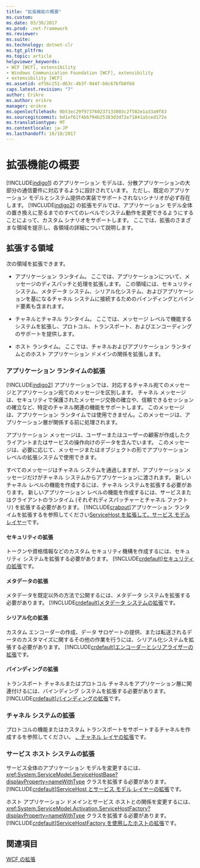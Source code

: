 ```yaml
---
title: "拡張機能の概要"
ms.custom: 
ms.date: 03/30/2017
ms.prod: .net-framework
ms.reviewer: 
ms.suite: 
ms.technology: dotnet-clr
ms.tgt_pltfrm: 
ms.topic: article
helpviewer_keywords:
- WCF [WCF], extensibility
- Windows Communication Foundation [WCF], extensibility
- extensibility [WCF]
ms.assetid: ef56c251-d63c-4b3f-944f-b0c67bfb0f68
caps.latest.revision: "7"
author: Erikre
ms.author: erikre
manager: erikre
ms.openlocfilehash: 0b53ec29f973760237133003c2f582e1a33a9f83
ms.sourcegitcommit: bd1ef61f4bb794b25383d3d72e71041a5ced172e
ms.translationtype: MT
ms.contentlocale: ja-JP
ms.lasthandoff: 10/18/2017
---
```

# <a name="introduction-to-extensibility"></a>拡張機能の概要
[!INCLUDE[indigo1](../../../includes/indigo1-md.md)] のアプリケーション モデルは、分散アプリケーションの大部分の通信要件に対応するように設計されています。 ただし、既定のアプリケーション モデルとシステム提供の実装でサポートされないシナリオが必ず存在します。 [!INCLUDE[indigo2](../../../includes/indigo2-md.md)] の拡張モデルでは、アプリケーション モデル全体の置き換えに至るまでのすべてのレベルでシステム動作を変更できるようにすることによって、カスタム シナリオをサポートします。 ここでは、拡張のさまざまな領域を提示し、各領域の詳細について説明します。  
  
## <a name="areas-to-extend"></a>拡張する領域  
 次の領域を拡張できます。  
  
-   アプリケーション ランタイム。 ここでは、アプリケーションについて、メッセージのディスパッチと処理を拡張します。 この領域には、セキュリティ システム、メタデータ システム、シリアル化システム、およびアプリケーションを基になるチャネル システムに接続するためのバインディングとバインド要素も含まれます。  
  
-   チャネルとチャネル ランタイム。 ここでは、メッセージ レベルで機能するシステムを拡張し、プロトコル、トランスポート、およびエンコーディングのサポートを提供します。  
  
-   ホスト ランタイム。 ここでは、チャネルおよびアプリケーション ランタイムとのホスト アプリケーション ドメインの関係を拡張します。  
  
### <a name="extending-the-application-runtime"></a>アプリケーション ランタイムの拡張  
 [!INCLUDE[indigo2](../../../includes/indigo2-md.md)] アプリケーションでは、対応するチャネル宛てのメッセージとアプリケーション宛てのメッセージを区別します。 チャネル メッセージは、セキュリティで保護されたメッセージ交換の確立や、信頼できるセッションの確立など、特定のチャネル関連の機能をサポートします。 このメッセージは、アプリケーション ランタイムでは使用できません。このメッセージは、アプリケーション層が関係する前に処理されます。  
  
 アプリケーション メッセージは、ユーザーまたはユーザーの顧客が作成したクライアントまたはサービスの操作向けのデータを含んでいます。 このメッセージは、必要に応じて、メッセージまたはオブジェクトの形でアプリケーション レベルの拡張システムで使用できます。  
  
 すべてのメッセージはチャネル システムを通過しますが、アプリケーション メッセージだけがチャネル システムからアプリケーションに渡されます。 新しいチャネル レベルの機能を作成するには、チャネル システムを拡張する必要があります。 新しいアプリケーション レベルの機能を作成するには、サービスまたはクライアントのランタイム (それぞれディスパッチャーとチャネル ファクトリ) を拡張する必要があります。 [!INCLUDE[crabout](../../../includes/crabout-md.md)]アプリケーション ランタイムを拡張するを参照してください[ServiceHost を拡張して、サービス モデル レイヤー](../../../docs/framework/wcf/extending/extending-servicehost-and-the-service-model-layer.md)です。  
  
#### <a name="extending-security"></a>セキュリティの拡張  
 トークンや資格情報などのカスタム セキュリティ機構を作成するには、セキュリティ システムを拡張する必要があります。 [!INCLUDE[crdefault](../../../includes/crdefault-md.md)][セキュリティの拡張](../../../docs/framework/wcf/extending/extending-security.md)です。  
  
#### <a name="extending-metadata"></a>メタデータの拡張  
 メタデータを既定以外の方法で公開するには、メタデータ システムを拡張する必要があります。 [!INCLUDE[crdefault](../../../includes/crdefault-md.md)][メタデータ システムの拡張](../../../docs/framework/wcf/extending/extending-the-metadata-system.md)です。  
  
#### <a name="extending-serialization"></a>シリアル化の拡張  
 カスタム エンコーダーの作成、データ サロゲートの提供、または転送されるデータのカスタマイズに関するその他の作業を行うには、シリアル化システムを拡張する必要があります。 [!INCLUDE[crdefault](../../../includes/crdefault-md.md)][エンコーダーとシリアライザーの拡張](../../../docs/framework/wcf/extending/extending-encoders-and-serializers.md)です。  
  
#### <a name="extending-bindings"></a>バインディングの拡張  
 トランスポート チャネルまたはプロトコル チャネルをアプリケーション層に関連付けるには、バインディング システムを拡張する必要があります。 [!INCLUDE[crdefault](../../../includes/crdefault-md.md)][バインディングの拡張](../../../docs/framework/wcf/extending/extending-bindings.md)です。  
  
### <a name="extending-the-channel-system"></a>チャネル システムの拡張  
 プロトコルの機能またはカスタム トランスポートをサポートするチャネルを作成するを参照してください。 [、チャネル レイヤの拡張](../../../docs/framework/wcf/extending/extending-the-channel-layer.md)です。  
  
### <a name="extending-the-service-hosting-system"></a>サービス ホスト システムの拡張  
 サービス全体のアプリケーション モデルを変更するには、<xref:System.ServiceModel.ServiceHostBase?displayProperty=nameWithType> クラスを拡張する必要があります。 [!INCLUDE[crdefault](../../../includes/crdefault-md.md)][ServiceHost とサービス モデル レイヤーの拡張](../../../docs/framework/wcf/extending/extending-servicehost-and-the-service-model-layer.md)です。  
  
 ホスト アプリケーション ドメインとサービス ホストとの関係を変更するには、<xref:System.ServiceModel.Activation.ServiceHostFactory?displayProperty=nameWithType> クラスを拡張する必要があります。 [!INCLUDE[crdefault](../../../includes/crdefault-md.md)][ServiceHostFactory を使用したホストの拡張](../../../docs/framework/wcf/extending/extending-hosting-using-servicehostfactory.md)です。  
  
## <a name="see-also"></a>関連項目  
 [WCF の拡張](../../../docs/framework/wcf/extending/extending-wcf.md)
